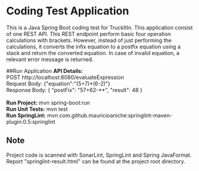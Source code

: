 Coding Test Application
===
This is a Java Spring Boot coding test for TruckItIn. This application consist of one REST API. This REST endpoint perform basic four operation calculations with brackets. However, instead of just performing the calculations, it converts the infix equation to a postfix equation using a stack and return the converted equation. In case of invalid equation, a relevant error message is returned.

##Run Application
<b>API Details:</b>
<br />
POST http://localhost:8080/evaluateExpression
<br />
Request Body: {"equation":"(5+7)*(6-2)"}
<br />
Response Body: { "postFix": "57+62-**", "result": 48 }
<br />
<br />
<b>Run Project:</b>
mvn spring-boot:run
<br />
<b>Run Unit Tests:</b>
mvn test
<br />
<b>Run SpringLint:</b>
mvn com.github.mauricioaniche:springlint-maven-plugin:0.5:springlint

## Note
Project code is scanned with SonarLint, SpringLint and Spring JavaFormat. Report "springlint-result.html" can be found at the project root directory.